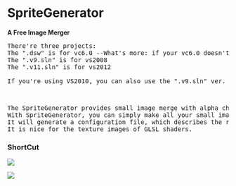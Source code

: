 <h1> SpriteGenerator </h1>

<p><b>A Free Image Merger</b></p>

<pre>There're three projects:
The ".dsw" is for vc6.0 --What's more: if your vc6.0 doesn't work with it, try to upgrade your IDE! It's out of date!
The ".v9.sln" is for vs2008
The ".v11.sln" is for vs2012

If you're using VS2010, you can also use the ".v9.sln" ver.
</pre><br>
<p><pre>The SpriteGenerator provides small image merge with alpha channel.
With SpriteGenerator, you can simply make all your small images in a big one.
It will generate a configuration file, which describes the relative positions of the small images.
It is nice for the texture images of GLSL shaders.
</pre></p>

<h3> ShortCut </h3>
<p><img src="https://raw.github.com/wysaid/SpriteGenerator/master/shortcut1.jpg"></p>
<p><img src="https://raw.github.com/wysaid/SpriteGenerator/master/shortcut1.jpg"></p>